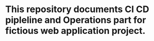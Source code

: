 # This repository documents CI CD pipleline and Operations part for fictious web application project.
